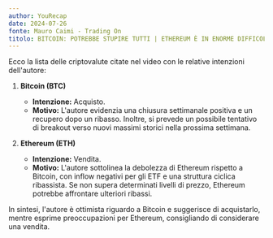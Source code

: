 ```yaml
---
author: YouRecap
date: 2024-07-26
fonte: Mauro Caimi - Trading On
titolo: BITCOIN: POTREBBE STUPIRE TUTTI | ETHEREUM È IN ENORME DIFFICOLTÀ
---
```


Ecco la lista delle criptovalute citate nel video con le relative intenzioni dell'autore:

1. **Bitcoin (BTC)** 
   - **Intenzione:** Acquisto.
   - **Motivo:** L'autore evidenzia una chiusura settimanale positiva e un recupero dopo un ribasso. Inoltre, si prevede un possibile tentativo di breakout verso nuovi massimi storici nella prossima settimana.

2. **Ethereum (ETH)**
   - **Intenzione:** Vendita.
   - **Motivo:** L'autore sottolinea la debolezza di Ethereum rispetto a Bitcoin, con inflow negativi per gli ETF e una struttura ciclica ribassista. Se non supera determinati livelli di prezzo, Ethereum potrebbe affrontare ulteriori ribassi.

In sintesi, l'autore è ottimista riguardo a Bitcoin e suggerisce di acquistarlo, mentre esprime preoccupazioni per Ethereum, consigliando di considerare una vendita.
